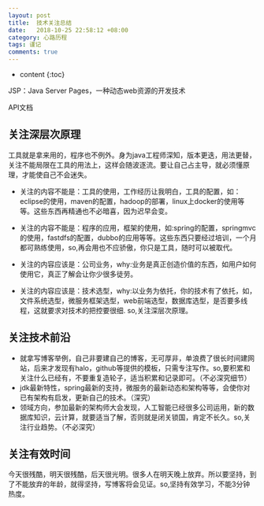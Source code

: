 ```yaml
---
layout: post
title:  技术关注总结
date:   2018-10-25 22:58:12 +08:00
category: 心路历程
tags: 谨记
comments: true
---
```


* content
{:toc}

JSP：Java Server Pages，一种动态web资源的开发技术




API文档

## 关注深层次原理

工具就是拿来用的，程序也不例外。身为java工程师深知，版本更迭，用法更替，关注不能局限在工具的用法上，这样会随波逐流。要让自己占主导，就必须懂原理，才能使自己不会迷失。

* 关注的内容不能是：工具的使用，工作经历让我明白，工具的配置，如：eclipse的使用，maven的配置，hadoop的部署，linux上docker的使用等等。这些东西再精通也不必暗喜，因为迟早会变。
* 关注的内容不能是：程序的应用，框架的使用，如:spring的配置，springmvc的使用，fastdfs的配置，dubbo的应用等等。这些东西只要经过培训，一个月都可熟练使用，so,再会用也不应骄傲，你只是工具，随时可以被取代。

* 关注的内容应该是：公司业务，why:业务是真正创造价值的东西，如用户如何使用它，真正了解会让你少很多徒劳。
* 关注的内容应该是：技术选型，why:以业务为依托，你的技术有了依托，如，文件系统选型，微服务框架选型，web前端选型，数据库选型，是否要多线程，这就要求对技术的把控要很细.
so,关注深层次原理。

## 关注技术前沿

* 就拿写博客举例，自己非要建自己的博客，无可厚非，单浪费了很长时间建网站，后来才发现有halo，github等提供的模板，只需专注写作。so,要积累和关注什么已经有，不要重复造轮子，适当积累和记录即可。（不必深究细节）
* jdk最新特性，spring最新的支持，微服务的最新动态和架构等等，会使你对已有架构有启发，更新自己的技术。（深究）
* 领域方向，参加最新的架构师大会发现，人工智能已经很多公司运用，新的数据库知识，云计算，就要适当了解，否则就是闭关锁国，肯定不长久。so,关注行业趋势。（不必深究）

## 关注有效时间

今天很残酷，明天很残酷，后天很光明。很多人在明天晚上放弃。所以要坚持，到了不能放弃的年龄，就得坚持，写博客将会见证。so,坚持有效学习，不能3分钟热度。
